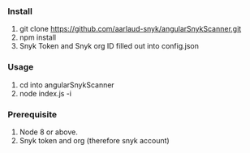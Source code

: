 ### Install
1. git clone https://github.com/aarlaud-snyk/angularSnykScanner.git
2. npm install
3. Snyk Token and Snyk org ID filled out into config.json

### Usage
1. cd into angularSnykScanner
2. node index.js -i <path to angular file>

### Prerequisite
1. Node 8 or above.
2. Snyk token and org (therefore snyk account)
